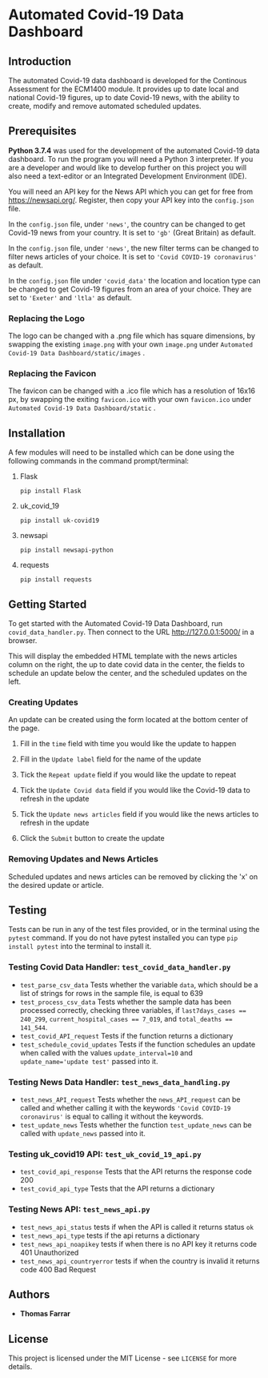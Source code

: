
# Automated Covid-19 Data Dashboard
## Introduction
The automated Covid-19 data dashboard is developed for the Continous Assessment for the ECM1400 module.  It provides up to date local and national Covid-19 figures, up to date Covid-19 news, with the ability to create, modify and remove automated scheduled updates. 
## Prerequisites
**Python 3.7.4** was used for the development of the automated Covid-19 data dashboard. To run the program you will need a Python 3 interpreter. If you are a developer and would like to develop further on this project you will also need a text-editor or an Integrated Development Environment (IDE).

You will need an API key for the News API which you can get for free from https://newsapi.org/. Register, then copy your API key into the ```config.json``` file.

In the ```config.json``` file, under ```'news'```, the country can be changed to get Covid-19 news from your country. It is set to ```'gb'``` (Great Britain) as default.

In the ```config.json``` file, under ```'news'```, the new filter terms can be changed to filter news articles of your choice. It is set to ```'Covid COVID-19 coronavirus'``` as default.

In the ```config.json``` file under ```'covid_data'``` the location and location type can be changed to get Covid-19 figures from an area of your choice. They are set to ```'Exeter'``` and ```'ltla'``` as default.

### Replacing the Logo
The logo can be changed with a .png file which has square dimensions, by swapping the existing ```image.png``` with your own ```image.png``` under ```Automated Covid-19 Data Dashboard/static/images``` .
### Replacing the Favicon
The favicon can be changed with a .ico file which has a resolution of 16x16 px, by swapping the exiting ```favicon.ico``` with your own ```favicon.ico``` under ```Automated Covid-19 Data Dashboard/static``` .
## Installation
A few modules will need to be installed which can be done using the following commands in the command prompt/terminal:
1. Flask
    ```
    pip install Flask
    ```
2. uk_covid_19
    ```
    pip install uk-covid19
    ```
3. newsapi
    ```
    pip install newsapi-python
    ```
4. requests
    ```
    pip install requests
    ```
## Getting Started
To get started with the Automated Covid-19 Data Dashboard, run ```covid_data_handler.py```. Then connect to the URL http://127.0.0.1:5000/ in a browser. 

This will display the embedded HTML template with the news articles column on the right, the up to date covid data in the center, the fields to schedule an update below the center, and the scheduled updates on the left.
### Creating Updates
An update can be created using the form located at the bottom center of the page.
1. Fill in the ```time``` field with time you would like the update to happen

2. Fill in the ```Update label``` field for the name of the update

3. Tick the ```Repeat update``` field if you would like the update to repeat

4. Tick the ```Update Covid data``` field if you would like the Covid-19 data to refresh in the update

5. Tick the ```Update news articles``` field if you would like the news articles to refresh in the update

6. Click the ```Submit``` button to create the update
### Removing Updates and News Articles
Scheduled updates and news articles can be removed by clicking the 'x' on the desired update or article.
## Testing
Tests can be run in any of the test files provided, or in the terminal using the ```pytest``` command. If you do not have pytest installed you can type ```pip install pytest``` into the terminal to install it.
### Testing Covid Data Handler: ```test_covid_data_handler.py```
* ```test_parse_csv_data``` Tests whether the variable ```data```, which should be a list of strings for rows in the sample file, is equal to 639
* ```test_process_csv_data``` Tests whether the sample data has been processed correctly, checking three variables, if ```last7days_cases == 240_299```, ```current_hospital_cases == 7_019```, and ```total_deaths == 141_544```.
* ```test_covid_API_request``` Tests if the function returns a dictionary
* ```test_schedule_covid_updates``` Tests if the function schedules an update when called with the values ```update_interval=10``` and ```update_name='update test'``` passed into it.
### Testing News Data Handler: ```test_news_data_handling.py```
* ```test_news_API_request``` Tests whether the ```news_API_request``` can be called and whether calling it with the keywords ```'Covid COVID-19 coronavirus'``` is equal to calling it without the keywords.
* ```test_update_news``` Tests whether the function ```test_update_news``` can be called with ```update_news``` passed into it.
### Testing uk_covid19 API: ```test_uk_covid_19_api.py```
* ```test_covid_api_response``` Tests that the API returns the response code 200
* ```test_covid_api_type``` Tests that the API returns a dictionary
### Testing News API: ```test_news_api.py```
* ```test_news_api_status``` tests if when the API is called it returns status ```ok```
* ```test_news_api_type``` tests if the api returns a dictionary
* ```test_news_api_noapikey``` tests if when there is no API key it returns code 401 Unauthorized
* ```test_news_api_countryerror``` tests if when the country is invalid it returns code 400 Bad Request
## Authors
* **Thomas Farrar**
## License
This project is licensed under the MIT License - see ```LICENSE``` for more details.
